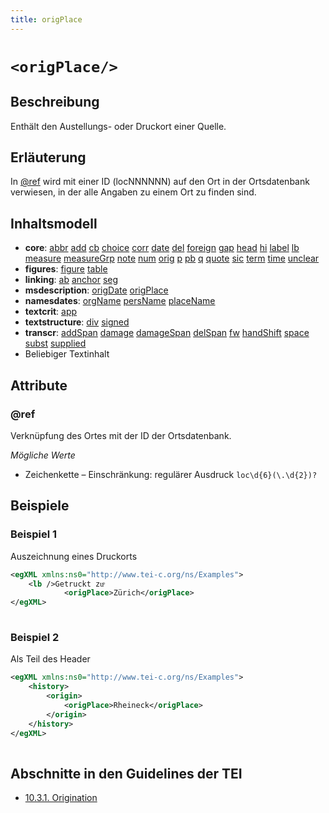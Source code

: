 ```yaml
---
title: origPlace
---
```




# `<origPlace/>`

## Beschreibung

Enthält den Austellungs- oder Druckort einer Quelle.

## Erläuterung

In [@ref](#ref)  wird mit einer ID (locNNNNNN) auf den Ort in der Ortsdatenbank verwiesen, in der alle Angaben zu einem Ort zu finden sind.

## Inhaltsmodell

- **core**: [abbr](abbr.md) [add](add.md) [cb](cb.md) [choice](choice.md) [corr](corr.md) [date](date.md) [del](del.md) [foreign](foreign.md) [gap](gap.md) [head](head.md) [hi](hi.md) [label](label.md) [lb](lb.md) [measure](measure.md) [measureGrp](measureGrp.md) [note](note.md) [num](num.md) [orig](orig.md) [p](p.md) [pb](pb.md) [q](q.md) [quote](quote.md) [sic](sic.md) [term](term.md) [time](time.md) [unclear](unclear.md)
- **figures**: [figure](figure.md) [table](table.md)
- **linking**: [ab](ab.md) [anchor](anchor.md) [seg](seg.md)
- **msdescription**: [origDate](origDate.md) [origPlace](origPlace.md)
- **namesdates**: [orgName](orgName.md) [persName](persName.md) [placeName](placeName.md)
- **textcrit**: [app](app.md)
- **textstructure**: [div](div.md) [signed](signed.md)
- **transcr**: [addSpan](addSpan.md) [damage](damage.md) [damageSpan](damageSpan.md) [delSpan](delSpan.md) [fw](fw.md) [handShift](handShift.md) [space](space.md) [subst](subst.md) [supplied](supplied.md)
- Beliebiger Textinhalt

## Attribute

### @ref

Verknüpfung des Ortes mit der ID der Ortsdatenbank. 

*Mögliche Werte*

- Zeichenkette – Einschränkung: regulärer Ausdruck `loc\d{6}(\.\d{2})?`

## Beispiele

### Beispiel 1

Auszeichnung eines Druckorts

```xml
<egXML xmlns:ns0="http://www.tei-c.org/ns/Examples">
    <lb />Getruckt zuͦ
            <origPlace>Zürich</origPlace>
</egXML>
               
```

### Beispiel 2

Als Teil des Header

```xml
<egXML xmlns:ns0="http://www.tei-c.org/ns/Examples">
    <history>
        <origin>
            <origPlace>Rheineck</origPlace>
        </origin>
    </history>
</egXML>
               
```

## Abschnitte in den Guidelines der TEI

- [10.3.1. Origination](https://www.tei-c.org/release/doc/tei-p5-doc/en/html/MS.html#msdates)